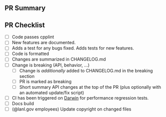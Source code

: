 <!--Provide a general summary of your changes in the title above, for
example "Add AMR unit test for cell centered fields.".  Please avoid
non-descriptive titles such as "Addresses issue #8576".-->

## PR Summary

<!--Please provide at least 1-2 sentences describing the pull request in
detail.  Why is this change required?  What problem does it solve?-->

<!--If it fixes an open issue, please link to the issue here.-->

## PR Checklist

<!-- Note that some of these check boxes may not apply to all pull requests -->

- [ ] Code passes cpplint
- [ ] New features are documented.
- [ ] Adds a test for any bugs fixed. Adds tests for new features.
- [ ] Code is formatted
- [ ] Changes are summarized in CHANGELOG.md
- [ ] Change is breaking (API, behavior, ...)
  - [ ] Change is *additionally* added to CHANGELOG.md in the breaking section
  - [ ] PR is marked as breaking
  - [ ] Short summary API changes at the top of the PR (plus optionally with an automated update/fix script)
- [ ] CI has been triggered on [Darwin](https://re-git.lanl.gov/eap-oss/parthenon/-/pipelines) for performance regression tests.
- [ ] Docs build
- [ ] (@lanl.gov employees) Update copyright on changed files
